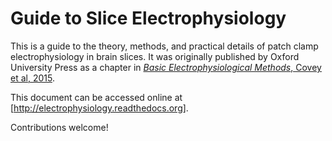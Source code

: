 Guide to Slice Electrophysiology
================================

This is a guide to the theory, methods, and practical details of patch clamp
electrophysiology in brain slices. It was originally published by Oxford
University Press as a chapter in [*Basic Electrophysiological Methods*, Covey
et al, 2015](https://global.oup.com/academic/product/basic-electrophysiological-methods-9780199939800?cc=us&lang=en&).

This document can be accessed online at [http://electrophysiology.readthedocs.org].

Contributions welcome!
